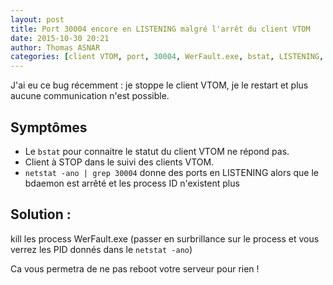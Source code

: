 ```yaml
---
layout: post
title: Port 30004 encore en LISTENING malgré l'arrêt du client VTOM
date: 2015-10-30 20:21
author: Thomas ASNAR
categories: [client VTOM, port, 30004, WerFault.exe, bstat, LISTENING, VTOM]
---
```


J'ai eu ce bug récemment : je stoppe le client VTOM, je le restart et plus aucune communication n'est possible.

## Symptômes
* Le `bstat` pour connaitre le statut du client VTOM ne répond pas.
* Client à STOP dans le suivi des clients VTOM.
* `netstat -ano | grep 30004` donne des ports en LISTENING alors que le bdaemon est arrêté et les process ID n'existent plus

## Solution :
kill les process WerFault.exe (passer en surbrillance sur le process et vous verrez les PID donnés dans le `netstat -ano`)

Ca vous permetra de ne pas reboot votre serveur pour rien !
